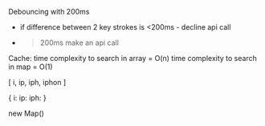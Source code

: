 Debouncing with 200ms

- if difference between 2 key strokes is <200ms - decline api call
- > 200ms make an api call

Cache:
time complexity to search in array = O(n)
time complexity to search in map = O(1)

[
i, ip, iph, iphon
]

{
i:
ip:
iph:
}

new Map()

